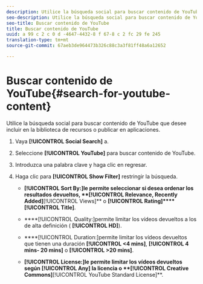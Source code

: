 ```yaml
---
description: Utilice la búsqueda social para buscar contenido de YouTube que desee incluir en la biblioteca de recursos o publicar en aplicaciones.
seo-description: Utilice la búsqueda social para buscar contenido de YouTube que desee incluir en la biblioteca de recursos o publicar en aplicaciones.
seo-title: Buscar contenido de YouTube
title: Buscar contenido de YouTube
uuid: a 99 c 2 c 0 d -4647-4432-8 f 67-8 c 2 fc 29 fe 245
translation-type: tm+mt
source-git-commit: 67aeb3de964473b326c88c3a3f81ff48a6a12652

---
```



# Buscar contenido de YouTube{#search-for-youtube-content}

Utilice la búsqueda social para buscar contenido de YouTube que desee incluir en la biblioteca de recursos o publicar en aplicaciones.

1. Vaya **[!UICONTROL Social Search]** a.
1. Seleccione **[!UICONTROL YouTube]** para buscar contenido de YouTube.
1. Introduzca una palabra clave y haga clic en regresar.
1. Haga clic para **[!UICONTROL Show Filter]** restringir la búsqueda.

   * ****[!UICONTROL Sort By:]le permite seleccionar si desea ordenar los resultados devueltos, **[!UICONTROL Relevance, Recently Added]****[!UICONTROL Views]** o **[!UICONTROL Rating]****[!UICONTROL Title]**.

   * ****[!UICONTROL Quality:]permite limitar los vídeos devueltos a los de alta definición ( **[!UICONTROL HD]**).

   * ****[!UICONTROL Duration:]permite limitar los vídeos devueltos que tienen una duración **[!UICONTROL <4 mins]**, **[!UICONTROL 4 mins- 20 mins]** o **[!UICONTROL >20 mins]**.

   * ****[!UICONTROL License:]le permite limitar los vídeos devueltos según **[!UICONTROL Any]** la licencia o **[!UICONTROL Creative Commons]****[!UICONTROL YouTube Standard License]**.

